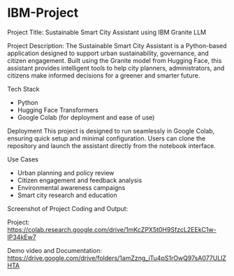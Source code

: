# IBM-Project
Project Title:
   Sustainable Smart City Assistant using IBM Granite LLM

Project Description:
   The Sustainable Smart City Assistant is a Python-based application designed to support urban sustainability, governance, and citizen engagement. Built using the Granite model from Hugging Face, this assistant provides intelligent tools to help city planners, administrators, and citizens make informed decisions for a greener and smarter future.

Tech Stack
- Python
- Hugging Face Transformers
- Google Colab (for deployment and ease of use)

Deployment
This project is designed to run seamlessly in Google Colab, ensuring quick setup and minimal configuration. Users can clone the repository and launch the assistant directly from the notebook interface.

Use Cases
- Urban planning and policy review
- Citizen engagement and feedback analysis
- Environmental awareness campaigns
- Smart city research and education

Screenshot of Project Coding and Output:

Project:
https://colab.research.google.com/drive/1mKcZPX5t0H9SfzcL2EEkC1w-IP34kEw7

Demo video and Documentation:
https://drive.google.com/drive/folders/1amZzng_iTu4pS1rOwQ97sA077ULlZHTA

